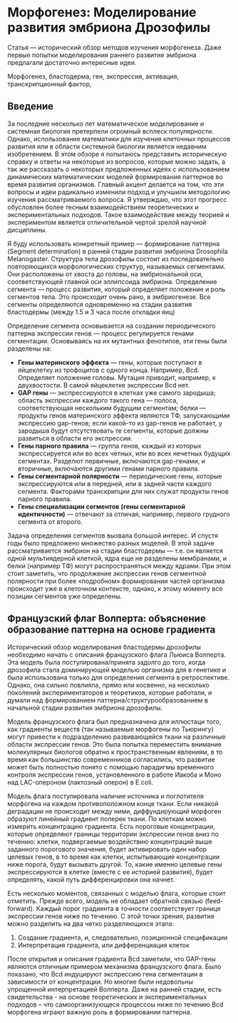 # Морфогенез: Моделирование развития эмбриона Дрозофилы

Статья — исторический обзор методов изучения морфогенеза. Даже первые попытки моделирования раннего развития эмбриона предлагали достаточно интересные идеи.

Морфогенез, бластодерма, ген, экспрессия, активация, транскрипционный фактор, 

## Введение

За последние несколько лет математическое моделирование и системная биология претерпели огромный всплеск популярности. Однако, использование математики для изучения клеточных процессов развития или в области системной биологии является недавним изобретением. В этом обзоре я попытаюсь представить историческую справку и ответы на некоторые из вопросов, которые можно задать, а так же рассказать о некоторых предложенных идеях с использованием динамических математических моделей формирования паттернов во время развития организмов. Главный акцент делается на том, что эти вопросы и идеи радикально изменили подход и улучшили методологию изучения рассматриваемого вопроса. Я утверждаю, что этот прогресс обусловлен более тесным взаимодействием теоретических и экспериментальных подходов. Такое взаимодействие между теорией и экспериментом является отличительной чертой зрелой научной дисциплины.

Я буду использовать конкретный пример — формирование паттерна (Segment determination) в ранней стадии развития эмбриона Drosophila Melanogaster. Структура тела дрозофилы состоит из последовательно повторяющихся морфологических структур, называемых сегментами. Они расположены от хвоста до головы, на эмбриональной оси, соответствующей главной оси эллипсоида эмбриона. Определение сегмента — процесс развития, который определяет положение и роль сегментов тела. Это происходит очень рано, в эмбриогенезе. Все сегменты определяются одновременно на стадии развития бластодермы (между 1.5 и 3 часа после откладки яиц)

Определение сегмента основывается на создании периодического паттерна экспрессии генов — процесс регулируется генами сегментации. Основываясь на их мутантных фенотипов, эти гены были разделены на:

 * **Гены материнского эффекта** — гены, которые поступают в яйцеклетку из трофоцитов с одного конца. Например, Bcd. Определяет положение головы. Мутация приводит, например, к двухвостости. В самой яйцеклетке экспрессии Bcd нет.
 * **GAP гены** — экспрессируются в клетках уже самого зародыша; область экспрессии каждого такого гена — полоса, соответствующая нескольким будущим сегментам; белки — продукты генов материнского эффекта являются ТФ, запускающими экспрессию gap-генов; если какой-то из gap-генов не работает, у зародыша будут отсутствовать те сегменты, которые должны развиться в области его экспрессии. 
 * **Гены парного правила** — группа генов, каждый из которых экспрессируется или во всех четных, или во всех нечетных будущих сегментах. Разделют первичные, включаются gap-генами, и вторичные, включаются другими генами парного правила.
 * **Гены сегментарной полярности** — периодические гены, которые экспрессируются или в передней, или в задней части каждого сегмента. Факторами транскрипции для них служат продукты генов парного правила.
 * **Гены специализации сегментов (гены сегментарной идентичности)** — отвечают за отличая, например, первого грудного сегмента от второго. 

Задача определения сегментов вызвала большой интерес. И спустя годы было предложено множество разных моделей. В этой задаче рассматривается эмбрион на стадии бластодермы — т.е. он является одной мультиядерной клеткой, ядра еще не разделены мембранами, и белки (например ТФ) могут распространяться между ядрами. При этом стоит заметить, что продолжение экспрессии генов сегментной полярности при более «подробном» формировании частей организма происходит уже в клеточном контексте, однако, к этому моменту все позиции сегментов уже определены.

## Французский флаг Волперта: объяснение образование паттерна на основе градиента

Исторический обзор моделирования бластодермы дрозофилы необходимо начать с описания французского флага Льюиса Волперта. Эта модель была постулирована/принята задолго до того, когда дрозофила стала доминирующей моделью организма для в генетике и была использована только для определения сегмента в ретроспективе. Однако, она сильно повлияла, прямо или косвенно, на несколько поколений экспериментаторов и теоретиков, которые работали, и думали над формированием паттерна/структурообразованием в начальной стадии развития эмбриона дрозофилы.

Модель французского флага был предназначена для иллюстаци того, как градиенты веществ (так называемые морфогены по Тьюрингу) могут привести к подразделению развивающейся ткани на различные области экспрессии генов. Это была попытка переместить внимание молекулярных биологов обратно к пространственным явлениям, в то время как большинство современников согласились, что развитие может быть полностью понято с помощью парадигмы временного контроля экспрессии генов, установленного в работе Иакоба и Моно над LAC-опероном (лактозный оперон) в E.coli. 

Модель флага постулировала наличие источника и поглотителя морфогена на каждом противоположном конце ткани. Если никакой деградации не происходит между ними, диффундирующий морфоген образуют линейный градиент поперек ткани. По клеткам можно измерить концентрацию градиента. Есть пороговые концентрации, которые определяют границы территории экспрессии генов вниз по течению: клетки, подвергаемые воздействию концентраций выше заданного порогового значения, будет активировать один набор целевых генов, в то время как клетки, испытывающие концентрации ниже порога, будут вызывать другой. То, какие именно целевые гены экспрессируются в клетке (вместе с ее историей развития), будет определять, какой путь дифференцировки она начнет.

Есть несколько моментов, связанных с моделью флага, которые стоит отметить. Прежде всего, модель не обладает обратной связью (feed-forward). Каждый порог градиента в точности соответствует границе экспрессии генов ниже по течению. С этой точки зрения, развитие можно разделить на два четко разделяющихся этапа: 

 1. Создание градиента, и, следовательно, позиционной спецификации
 2. Интерпретация градиента, или дифференциация клеток

После открытия и описания градиента Bcd заметили, что GAP-гены являются отличным примером механизма французского флага. Было показано, что Bcd индуцируют экспрессию гена сегментации в зависимости от концентрации. Но многие были недовольны упрощенной интерпретацией Волперта. Даже на ранней стадии, есть свидетельства - на основе теоретических и экспериментальных подходов – что самоорганизующеся процессоы ниже по течению Bcd морфогена играют важную роль в формировании паттерна.

